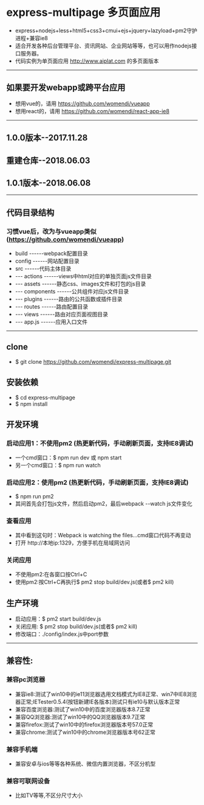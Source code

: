 ﻿# express-multipage 多页面应用
 - express+nodejs+less+html5+css3+cmui+ejs+jquery+lazyload+pm2守护进程+兼容ie8
 - 适合开发各种后台管理平台、资讯网站、企业网站等等，也可以用作nodejs接口服务器。
 - 代码实例为单页面应用 http://www.aiplat.com 的多页面版本

---

## 如果要开发webapp或跨平台应用
 - 想用vue的，请用 https://github.com/womendi/vueapp
 - 想用react的，请用 https://github.com/womendi/react-app-ie8
 
---

## 1.0.0版本--2017.11.28
## 重建仓库--2018.06.03
## 1.0.1版本--2018.06.08

---

## 代码目录结构

### 习惯vue后，改为与vueapp类似(https://github.com/womendi/vueapp)
 - build           ------webpack配置目录
 - config          ------网站配置目录
 - src             ------代码主体目录
 - --- actions     ------views中html对应的单独页面js文件目录
 - --- assets      ------静态css、images文件和打包的js目录
 - --- components  ------公共组件对应js文件目录
 - --- plugins     ------路由的公共函数或插件目录
 - --- routes      ------路由配置目录
 - --- views       ------路由对应页面视图目录
 - --- app.js      ------应用入口文件

---

## clone
 - $ git clone https://github.com/womendi/express-multipage.git

## 安装依赖
 - $ cd express-multipage
 - $ npm install

## 开发环境

### 启动应用1：不使用pm2 (热更新代码，手动刷新页面，支持IE8调试)
 - 一个cmd窗口：$ npm run dev  或  npm start
 - 另一个cmd窗口：$ npm run watch

### 启动应用2：使用pm2 (热更新代码，手动刷新页面，支持IE8调试)
 - $ npm run pm2
 - 其间首先会打包js文件，然后启动pm2，最后webpack --watch js文件变化

### 查看应用
 - 其中看到这句时：Webpack is watching the files…cmd窗口代码不再变动
 - 打开 http://本地ip:1329，方便手机在局域网访问

### 关闭应用
 - 不使用pm2:在各窗口按Ctrl+C
 - 使用pm2:按Ctrl+C再执行$ pm2 stop build/dev.js(或者$ pm2 kill)

## 生产环境
 - 启动应用：$ pm2 start build/dev.js
 - 关闭应用: $ pm2 stop build/dev.js(或者$ pm2 kill)
 - 修改端口：./config/index.js中port参数

---

## 兼容性:

### 兼容pc浏览器
 - 兼容ie8:测试了win10中的ie11浏览器选用文档模式为IE8正常、win7中IE8浏览器正常;IETester0.5.4(按钮新建IE各版本)测试只有ie10与默认版本正常
 - 兼容百度浏览器:测试了win10中的百度浏览器版本8.7正常
 - 兼容QQ浏览器:测试了win10中的QQ浏览器版本9.7正常
 - 兼容firefox:测试了win10中的firefox浏览器版本号57.0正常
 - 兼容chrome:测试了win10中的chrome浏览器版本号62正常

### 兼容手机端

 - 兼容安卓与ios等等各种系统、微信内置浏览器，不区分机型

### 兼容可联网设备
 - 比如TV等等,不区分尺寸大小